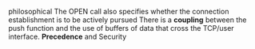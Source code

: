 philosophical
The OPEN call also specifies whether the connection establishment is to be actively pursued
There is a **coupling** between the push function and the use of buffers of data that cross the TCP/user interface.
**Precedence** and Security